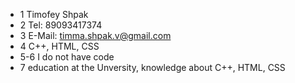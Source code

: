 * 1 Timofey Shpak
* 2 Tel: 89093417374
* 3 E-Mail: timma.shpak.v@gmail.com
* 4 C++, HTML, CSS
* 5-6 I do not have code
* 7 education at the Unversity, knowledge about C++, HTML, CSS
